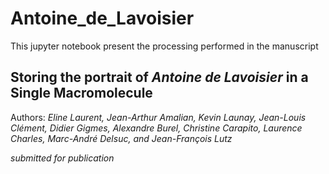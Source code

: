 # Antoine_de_Lavoisier

This jupyter notebook present the processing performed in the manuscript

## Storing the portrait of *Antoine de Lavoisier* in a Single Macromolecule

Authors: *Eline Laurent,
    Jean-Arthur Amalian,
    Kevin Launay,
    Jean-Louis Clément,
    Didier Gigmes,
    Alexandre Burel,
    Christine Carapito,
    Laurence Charles,
    Marc-André Delsuc,
    and Jean-François Lutz*

*submitted for publication*
